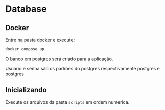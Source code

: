 # Database

## Docker

Entre na pasta docker e execute:
```
docker compose up
```

O banco em postgres será criado para a aplicação.

Usuário e senha são os padrões do postgres respectivamente postgres e postgres

## Inicializando
Execute os arquivos da pasta `scripts` em ordem numerica.